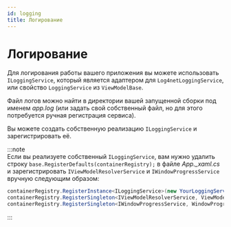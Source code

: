 ```yaml
---  
id: logging  
title: Логирование  
---  
```


# Логирование  

Для логирования работы вашего приложения вы можете использовать ```ILoggingService```, который является адаптером для ```Log4netLoggingService```, или свойство ```LoggingService``` из ```ViewModelBase```.  

Файл логов можно найти в директории вашей запущенной сборки под именем *app.log* (или задать свой собственный файл, но для этого потребуется ручная регистрация сервиса).  

Вы можете создать собственную реализацию ```ILoggingService``` и зарегистрировать её.  

:::note  
Если вы реализуете собственный ```ILoggingService```, вам нужно удалить строку ```base.RegisterDefaults(containerRegistry);``` в файле *App._xaml.cs* и зарегистрировать ```IViewModelResolverService``` и ```IWindowProgressService``` вручную следующим образом:  
```csharp  
containerRegistry.RegisterInstance<ILoggingService>(new YourLoggingService()); // используйте singleton или instance-регистрацию, если это необходимо  
containerRegistry.RegisterSingleton<IViewModelResolverService, ViewModelResolverService>();  
containerRegistry.RegisterSingleton<IWindowProgressService, WindowProgressService>();  
```
:::